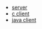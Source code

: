 * [server](/arcus-server/ARCUS-Server-Ascii-Protocol/1.11/arcus-ascii-protocol.md)
* [c client](/arcus-c-client/1.10/arcus-c-client-user-guide.md)
* [java client](/arcus-java-client/1.11/arcus-java-client-user-guide.md)

